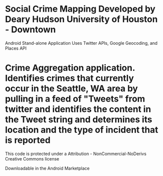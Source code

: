 Social Crime Mapping
Developed by  Deary Hudson
University of Houston - Downtown
==================

Android Stand-alone Application
Uses Twitter APIs, Google Geocoding, and Places API

Crime Aggregation application.
Identifies crimes that currently occur in the Seattle, WA area
by pulling in a feed of "Tweets" from twitter and identifies the
content in the Tweet string and determines its location and the type of incident that is reported
==========================
This code is protected under a 
Attribution - NonCommercial-NoDerivs Creative Commons license



Downloadable in the Android Marketplace
